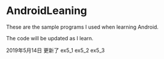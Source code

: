 # AndroidLeaning
These are the sample programs I used when learning Android.

The code will be updated as I learn.

2019年5月14日 更新了 ex5_1 ex5_2 ex5_3
